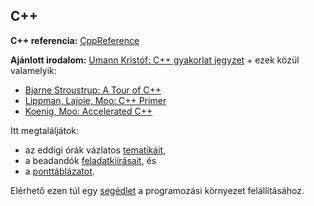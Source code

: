 ## C++

**C++ referencia:** [CppReference](https://en.cppreference.com/w/cpp)

**Ajánlott irodalom:** [Umann Kristóf: C++ gyakorlat jegyzet](https://people.inf.elte.hu/szelethus/LaTeX/cpp/cpp_book/cpp_book.pdf) + ezek közül valamelyik:  
 - [Bjarne Stroustrup: A Tour of C++](https://www.amazon.com/Tour-2nd-Depth-Bjarne-Stroustrup/dp/0134997832)
 - [Lippman, Lajoie, Moo: C++ Primer](https://www.amazon.com/Primer-5th-Stanley-B-Lippman/dp/0321714113)
 - [Koenig, Moo: Accelerated C++](https://www.amazon.com/Accelerated-C-Practical-Programming-Example/dp/020170353X)

Itt megtaláljátok:
 - az eddigi órák vázlatos [tematikáit](tematika.md),
 - a beadandók [feladatkiírásait](beadandok.md), és
 - a [ponttáblázatot](https://goo.gl/4ngAQp).
 
Elérhető ezen túl egy [segédlet](programozasi-kornyezet.md) a programozási környezet felállításához.
